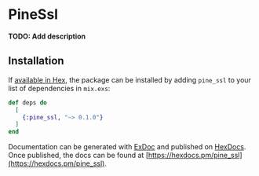 # PineSsl

**TODO: Add description**

## Installation

If [available in Hex](https://hex.pm/docs/publish), the package can be installed
by adding `pine_ssl` to your list of dependencies in `mix.exs`:

```elixir
def deps do
  [
    {:pine_ssl, "~> 0.1.0"}
  ]
end
```

Documentation can be generated with [ExDoc](https://github.com/elixir-lang/ex_doc)
and published on [HexDocs](https://hexdocs.pm). Once published, the docs can
be found at [https://hexdocs.pm/pine_ssl](https://hexdocs.pm/pine_ssl).

